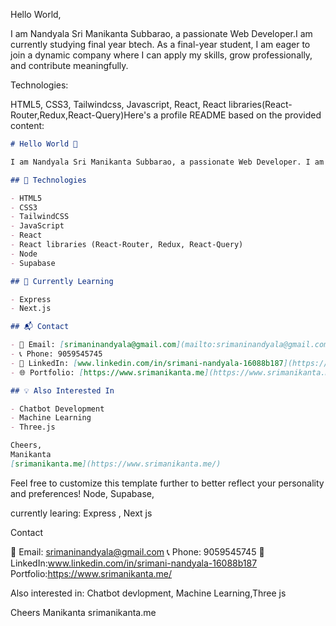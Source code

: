 Hello World,

I am Nandyala Sri Manikanta Subbarao, a passionate Web Developer.I am currently studying final year btech.
As a final-year student, I am eager to join a dynamic company where I can apply my skills, grow professionally, and contribute meaningfully.

Technologies:

HTML5, CSS3, Tailwindcss, Javascript, React, React libraries(React-Router,Redux,React-Query)Here's a profile README based on the provided content:

```markdown
# Hello World 👋

I am Nandyala Sri Manikanta Subbarao, a passionate Web Developer. I am currently in my final year of B.Tech. As a final-year student, I am eager to join a dynamic company where I can apply my skills, grow professionally, and contribute meaningfully.

## 🚀 Technologies

- HTML5
- CSS3
- TailwindCSS
- JavaScript
- React
- React libraries (React-Router, Redux, React-Query)
- Node
- Supabase

## 🌱 Currently Learning

- Express
- Next.js

## 📬 Contact

- 📧 Email: [srimaninandyala@gmail.com](mailto:srimaninandyala@gmail.com)
- 📞 Phone: 9059545745
- 🔗 LinkedIn: [www.linkedin.com/in/srimani-nandyala-16088b187](https://www.linkedin.com/in/srimani-nandyala-16088b187)
- 🌐 Portfolio: [https://www.srimanikanta.me](https://www.srimanikanta.me/)

## 💡 Also Interested In

- Chatbot Development
- Machine Learning
- Three.js

Cheers,  
Manikanta  
[srimanikanta.me](https://www.srimanikanta.me/)
```

Feel free to customize this template further to better reflect your personality and preferences!
Node, Supabase, 

currently learing: Express , Next js

Contact

📧 Email: srimaninandyala@gmail.com 📞 Phone: 9059545745
🔗 LinkedIn:www.linkedin.com/in/srimani-nandyala-16088b187
Portfolio:https://www.srimanikanta.me/

Also interested in:
Chatbot devlopment, Machine Learning,Three js

Cheers
Manikanta
srimanikanta.me

